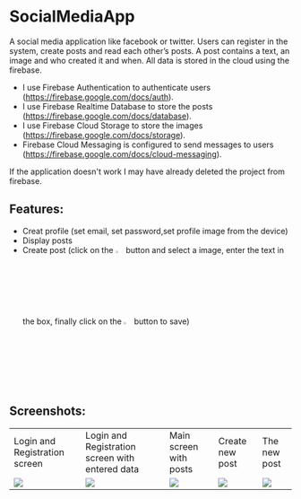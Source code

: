 # SocialMediaApp

A social media application like facebook or twitter. Users can register in the system, create posts and read each other’s posts. A post contains a text, an image and who created it and when. All data is stored in the cloud using the firebase.

* I use Firebase Authentication to authenticate users (https://firebase.google.com/docs/auth). 
* I use Firebase Realtime Database to store the posts (https://firebase.google.com/docs/database). 
* I use Firebase Cloud Storage to store the images (https://firebase.google.com/docs/storage). 
* Firebase Cloud Messaging is configured to send messages to users (https://firebase.google.com/docs/cloud-messaging).

If the application doesn't work I may have already deleted the project from firebase.

## Features:
* Creat profile (set email, set password,set profile image from the device)
* Display posts
* Create post (click on the <img src="https://user-images.githubusercontent.com/67823654/87422922-c90f0000-c5d9-11ea-9a7f-e22a72408c52.png" height="3%" width="3%"> button and select a image, enter the text in the box, finally click on the <img src="https://user-images.githubusercontent.com/67823654/87423395-826dd580-c5da-11ea-8bb7-5c4c2304f5d4.png" height="3%" width="3%"> button to save)

## Screenshots:
<table>
  <tr>
    <td>Login and Registration screen</td>
    <td>Login and Registration screen with entered data</td>
    <td>Main screen with posts</td>
    <td>Create new post</td>
    <td>The new post</td>
  </tr>
  <tr>
    <td><img src="https://user-images.githubusercontent.com/67823654/87419449-cc9f8880-c5d3-11ea-973d-e544aa9ae6dd.jpg"></td>
    <td><img src="https://user-images.githubusercontent.com/67823654/87419450-cd381f00-c5d3-11ea-9d2c-c3c48e449d9b.jpg"></td>
    <td><img src="https://user-images.githubusercontent.com/67823654/87419451-cdd0b580-c5d3-11ea-9e40-dde7eefd103b.jpg"></td>
    <td><img src="https://user-images.githubusercontent.com/67823654/87419452-ce694c00-c5d3-11ea-9ee3-f3a22e7bf2c6.jpg"></td>
    <td><img src="https://user-images.githubusercontent.com/67823654/87419455-cf9a7900-c5d3-11ea-94b0-44f93a419872.jpg"></td>
  </tr>
 </table>
